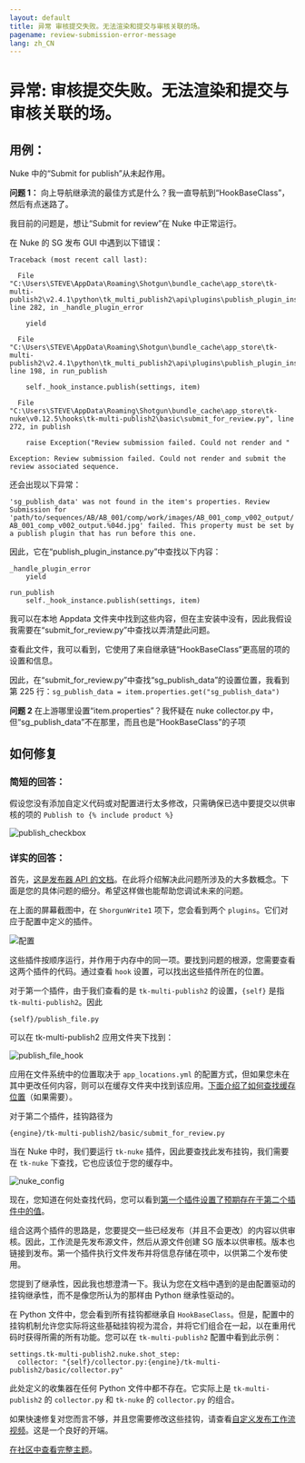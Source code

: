 ```yaml
---
layout: default
title: 异常 审核提交失败。无法渲染和提交与审核关联的场。
pagename: review-submission-error-message
lang: zh_CN
---
```


# 异常: 审核提交失败。无法渲染和提交与审核关联的场。

## 用例：

Nuke 中的“Submit for publish”从未起作用。

**问题 1：**
向上导航继承流的最佳方式是什么？我一直导航到“HookBaseClass”，然后有点迷路了。

我目前的问题是，想让“Submit for review”在 Nuke 中正常运行。

在 Nuke 的 SG 发布 GUI 中遇到以下错误：


    Traceback (most recent call last):

      File "C:\Users\STEVE\AppData\Roaming\Shotgun\bundle_cache\app_store\tk-multi-publish2\v2.4.1\python\tk_multi_publish2\api\plugins\publish_plugin_instance.py", line 282, in _handle_plugin_error

        yield

      File "C:\Users\STEVE\AppData\Roaming\Shotgun\bundle_cache\app_store\tk-multi-publish2\v2.4.1\python\tk_multi_publish2\api\plugins\publish_plugin_instance.py", line 198, in run_publish

        self._hook_instance.publish(settings, item)

      File "C:\Users\STEVE\AppData\Roaming\Shotgun\bundle_cache\app_store\tk-nuke\v0.12.5\hooks\tk-multi-publish2\basic\submit_for_review.py", line 272, in publish

        raise Exception("Review submission failed. Could not render and "

    Exception: Review submission failed. Could not render and submit the review associated sequence.

还会出现以下异常：

`'sg_publish_data' was not found in the item's properties. Review Submission for 'path/to/sequences/AB/AB_001/comp/work/images/AB_001_comp_v002_output/AB_001_comp_v002_output.%04d.jpg' failed. This property must be set by a publish plugin that has run before this one.`


因此，它在“publish_plugin_instance.py”中查找以下内容：


    _handle_plugin_error
        yield

    run_publish
        self._hook_instance.publish(settings, item)

我可以在本地 Appdata 文件夹中找到这些内容，但在主安装中没有，因此我假设我需要在“submit_for_review.py”中查找以弄清楚此问题。

查看此文件，我可以看到，它使用了来自继承链“HookBaseClass”更高层的项的设置和信息。

因此，在“submit_for_review.py”中查找“sg_publish_data”的设置位置，我看到第 225 行：`sg_publish_data = item.properties.get("sg_publish_data")`

**问题 2**
在上游哪里设置“item.properties”？我怀疑在 nuke collector.py 中，但“sg_publish_data”不在那里，而且也是“HookBaseClass”的子项

## 如何修复

### 简短的回答：

假设您没有添加自定义代码或对配置进行太多修改，只需确保已选中要提交以供审核的项的 `Publish to {% include product %}`

![publish_checkbox](images/review-submission-error-message-01.jpeg)

### 详实的回答：

首先，[这是发布器 API 的文档](https://developer.shotgridsoftware.com/tk-multi-publish2/)。在此将介绍解决此问题所涉及的大多数概念。下面是您的具体问题的细分。希望这样做也能帮助您调试未来的问题。

在上面的屏幕截图中，在 `ShorgunWrite1` 项下，您会看到两个 `plugins`。它们对应于配置中定义的插件。

![配置](images/review-submission-error-message-02.jpeg)

这些插件按顺序运行，并作用于内存中的同一项。要找到问题的根源，您需要查看这两个插件的代码。通过查看 `hook` 设置，可以找出这些插件所在的位置。

对于第一个插件，由于我们查看的是 `tk-multi-publish2` 的设置，`{self}` 是指 `tk-multi-publish2`。因此
```
{self}/publish_file.py
```
可以在 tk-multi-publish2 应用文件夹下找到：

![publish_file_hook](images/review-submission-error-message-03.jpeg)

应用在文件系统中的位置取决于 `app_locations.yml` 的配置方式，但如果您未在其中更改任何内容，则可以在缓存文件夹中找到该应用。[下面介绍了如何查找缓存位置](https://developer.shotgridsoftware.com/zh_CN/7c9867c0/)（如果需要）。

对于第二个插件，挂钩路径为
```
{engine}/tk-multi-publish2/basic/submit_for_review.py
```
当在 Nuke 中时，我们要运行 `tk-nuke` 插件，因此要查找此发布挂钩，我们需要在 `tk-nuke` 下查找，它也应该位于您的缓存中。

![nuke_config](images/review-submission-error-message-04.jpeg)

现在，您知道在何处查找代码，您可以看到[第一个插件设置了预期存在于第二个插件中的值](https://github.com/shotgunsoftware/tk-multi-publish2/blob/a83e35dbf1a85eac7c3abd7e7f5509a42a8b8cf1/hooks/publish_file.py#L425)。

组合这两个插件的思路是，您要提交一些已经发布（并且不会更改）的内容以供审核。因此，工作流是先发布源文件，然后从源文件创建 SG 版本以供审核。版本也链接到发布。第一个插件执行文件发布并将信息存储在项中，以供第二个发布使用。

您提到了继承性，因此我也想澄清一下。我认为您在文档中遇到的是由配置驱动的挂钩继承性，而不是像您所认为的那样由 Python 继承性驱动的。

在 Python 文件中，您会看到所有挂钩都继承自 `HookBaseClass`。但是，配置中的挂钩机制允许您实际将这些基础挂钩视为混合，并将它们组合在一起，以在重用代码时获得所需的所有功能。您可以在 `tk-multi-publish2` 配置中看到此示例：

```
settings.tk-multi-publish2.nuke.shot_step:
  collector: "{self}/collector.py:{engine}/tk-multi-publish2/basic/collector.py"
```

此处定义的收集器在任何 Python 文件中都不存在。它实际上是 `tk-multi-publish2` 的 `collector.py` 和 `tk-nuke` 的 `collector.py` 的组合。

如果快速修复对您而言不够，并且您需要修改这些挂钩，请查看[自定义发布工作流视频](https://developer.shotgridsoftware.com/zh_CN/869a6fab/#shotgrid-toolkit-webinar-videos)。这是一个良好的开端。

[在社区中查看完整主题](https://community.shotgridsoftware.com/t/nuke-submit-for-review-py/10026)。

